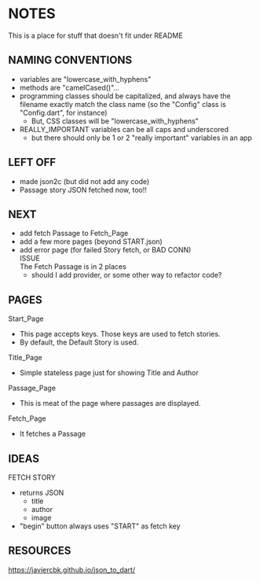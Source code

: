 # NOTES 
This is a place for stuff that doesn't fit under README

## NAMING CONVENTIONS
* variables are "lowercase_with_hyphens"
* methods are "camelCased()"...
* programming classes should be capitalized, and always have the filename exactly match the class name (so the "Config" class is "Config.dart", for instance)
  + But, CSS classes will be "lowercase_with_hyphens"
* REALLY_IMPORTANT variables can be all caps and underscored
   + but there should only be 1 or 2 "really important" variables in an app

## LEFT OFF
* made json2c (but did not add any code)
* Passage story JSON fetched now, too!!

## NEXT 
* add fetch Passage to Fetch_Page
* add a few more pages (beyond START.json)
* add error page (for failed Story fetch, or BAD CONN)   
ISSUE   
The Fetch Passage is in 2 places
  + should I add provider, or some other way to refactor code?

## PAGES
Start_Page
* This page accepts keys.  Those keys are used to fetch stories.
* By default, the Default Story is used.

Title_Page
* Simple stateless page just for showing Title and Author

Passage_Page
* This is meat of the page where passages are displayed.

Fetch_Page
* It fetches a Passage

## IDEAS
FETCH STORY
* returns JSON
  + title
  + author
  + image
* "begin" button always uses "START" as fetch key


## RESOURCES
https://javiercbk.github.io/json_to_dart/